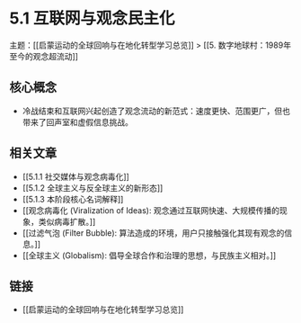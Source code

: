 # 5.1 互联网与观念民主化

主题：[[启蒙运动的全球回响与在地化转型学习总览]] > [[5. 数字地球村：1989年至今的观念超流动]]

## 核心概念

- 冷战结束和互联网兴起创造了观念流动的新范式：速度更快、范围更广，但也带来了回声室和虚假信息挑战。

## 相关文章

- [[5.1.1 社交媒体与观念病毒化]]
- [[5.1.2 全球主义与反全球主义的新形态]]
- [[5.1.3 本阶段核心名词解释]]
- [[观念病毒化 (Viralization of Ideas): 观念通过互联网快速、大规模传播的现象，类似病毒扩散。]]
- [[过滤气泡 (Filter Bubble): 算法造成的环境，用户只接触强化其现有观念的信息。]]
- [[全球主义 (Globalism): 倡导全球合作和治理的思想，与民族主义相对。]]

## 链接

- [[启蒙运动的全球回响与在地化转型学习总览]]
